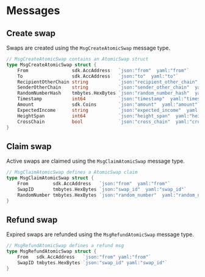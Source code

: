 # Messages

## Create swap

Swaps are created using the `MsgCreateAtomicSwap` message type.

```go
// MsgCreateAtomicSwap contains an AtomicSwap struct
type MsgCreateAtomicSwap struct {
	From                sdk.AccAddress   `json:"from"  yaml:"from"`
	To                  sdk.AccAddress   `json:"to"  yaml:"to"`
	RecipientOtherChain string           `json:"recipient_other_chain"  yaml:"recipient_other_chain"`
	SenderOtherChain    string           `json:"sender_other_chain"  yaml:"sender_other_chain"`
	RandomNumberHash    tmbytes.HexBytes `json:"random_number_hash"  yaml:"random_number_hash"`
	Timestamp           int64            `json:"timestamp"  yaml:"timestamp"`
	Amount              sdk.Coins        `json:"amount"  yaml:"amount"`
	ExpectedIncome      string           `json:"expected_income"  yaml:"expected_income"`
	HeightSpan          int64            `json:"height_span"  yaml:"height_span"`
	CrossChain          bool             `json:"cross_chain"  yaml:"cross_chain"`
}
```

## Claim swap

Active swaps are claimed using the `MsgClaimAtomicSwap` message type.

```go
// MsgClaimAtomicSwap defines a AtomicSwap claim
type MsgClaimAtomicSwap struct {
	From         sdk.AccAddress   `json:"from"  yaml:"from"`
	SwapID       tmbytes.HexBytes `json:"swap_id"  yaml:"swap_id"`
	RandomNumber tmbytes.HexBytes `json:"random_number"  yaml:"random_number"`
}
```



## Refund swap

Expired swaps are refunded using the `MsgRefundAtomicSwap` message type.

```go
// MsgRefundAtomicSwap defines a refund msg
type MsgRefundAtomicSwap struct {
	From   sdk.AccAddress   `json:"from" yaml:"from"`
	SwapID tmbytes.HexBytes `json:"swap_id" yaml:"swap_id"`
}
```